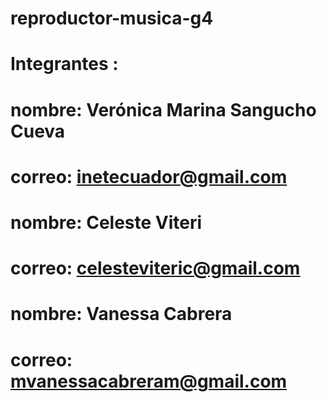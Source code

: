# reproductor-musica-g4
# Integrantes :
# nombre:   Verónica Marina Sangucho Cueva
# correo:   inetecuador@gmail.com

# nombre:   Celeste Viteri 		
# correo:   celesteviteric@gmail.com

# nombre:   Vanessa Cabrera	
# correo:   mvanessacabreram@gmail.com
